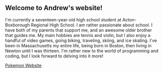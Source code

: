 ## Welcome to Andrew's website! 

I'm currently a seventeen-year-old high school student at Acton-Boxborough Regional High School. I am rather passionate about school. I have both of my parents that support me, and an awesome older brother that guides me. My main hobbies are tennis and violin, but I also enjoy a handful of video games, going biking, traveling, skiing, and ice skating. I've been in Massachusetts my entire life, being born in Boston, then living in Newton until I was thirteen. I'm rather new to the world of programming and coding, but I look forward to delving into it more! 

[Pokemon Website]('pokemon_competitive/index.html')